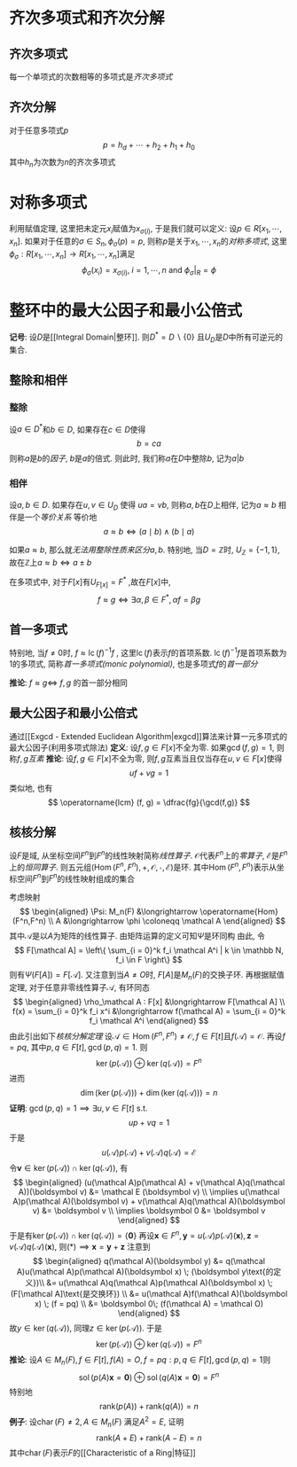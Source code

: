 # 齐次多项式和齐次分解
## 齐次多项式
每一个单项式的次数相等的多项式是*齐次多项式*
## 齐次分解
对于任意多项式$p$
$$
p = h_d + \cdots + h_2 + h_1 + h_0
$$
其中$h_n$为次数为$n$的齐次多项式
# 对称多项式
利用赋值定理, 这里把未定元$x_i$赋值为$x_{\sigma(i)}$, 于是我们就可以定义: 
设$p \in R[x_1,\cdots, x_n].$ 如果对于任意的$\sigma \in S_n, \phi_\sigma (p) = p$, 则称$p$是关于$x_1,\cdots,x_n$的*对称多项式*, 这里$\phi_\sigma : R[x_1, \cdots, x_n] \to R[x_1, \cdots, x_n]$满足
$$
\phi_\sigma(x_i) = x_{\sigma(i)},\; i = 1, \cdots, n \text{ and } \phi_\sigma |_R = \phi
$$

# 整环中的最大公因子和最小公倍式
**记号**: 设$D$是[[Integral Domain|整环]]. 则$D^* = D \backslash \{0\}$ 且$U_D$是$D$中所有可逆元的集合.
## 整除和相伴

### 整除
设$a \in D^*$和$b \in D$, 如果存在$c \in D$使得
$$
b = ca
$$
则称$a$是$b$的*因子*, $b$是$a$的倍式. 则此时, 我们称$a$在$D$中整除$b$, 记为$a | b$
### 相伴
设$a, b\in D$. 如果存在$u, v \in U_D$ 使得 $ua = vb$, 则称$a,b$在$D$上相伴, 记为$a \approx b$
相伴是一个*等价关系*
等价地
$$
a \approx b \iff (a \mid b) \land (b \mid a)
$$

如果$a \approx b$, 那么就*无法用整除性质来区分*$a, b$. 特别地, 当$D = \mathbb{Z}$时, $U_\mathbb{Z} = \{-1, 1\}$, 故在$\mathbb{Z}$上$a \approx b \iff a \pm b$

在多项式中, 对于$F[x]$有$U_{F[x]} = F^*$ ,故在$F[x]$中, 
$$
f \approx g \iff \exists \alpha, \beta \in F^*, \alpha f = \beta g
$$
## 首一多项式
特别地, 当$f \neq 0$时, $f \approx \operatorname{lc}(f)^{-1} f$ , 这里$\operatorname{lc}(f)$表示$f$的首项系数. $\operatorname{lc}(f)^{-1} f$是首项系数为1的多项式, 简称*首一多项式(monic polynomial)*, 也是多项式$f$的*首一部分*

**推论**: $f \approx g \iff$ $f, g$ 的首一部分相同
## 最大公因子和最小公倍式
通过[[Exgcd - Extended Euclidean Algorithm|exgcd]]算法来计算一元多项式的最大公因子(利用多项式除法)
**定义**: 设$f, g \in F[x]$不全为零. 如果$\gcd(f, g) = 1$, 则称$f,g$*互素*
**推论**: 设$f, g \in F[x]$不全为零, 则$f,g$互素当且仅当存在$u,v \in F[x]$使得
$$
uf + vg = 1
$$
类似地, 也有
$$
\operatorname{lcm} (f, g) = \dfrac{fg}{\gcd(f,g)}
$$
## 核核分解
设$F$是域, 从坐标空间$F^n$到$F^n$的线性映射简称*线性算子*. $\mathcal O$代表$F^n$上的*零算子*, $\mathcal E$是$F^n$上的*恒同算子*. 则五元组$(\operatorname{Hom} (F^n, F^n), +, \mathcal O, \circ, \mathcal E)$是环. 其中$\operatorname{Hom}(F^n,F^n)$表示从坐标空间$F^n$到$F^n$的线性映射组成的集合

考虑映射
$$
\begin{aligned}
\Psi: M_n(F) &\longrightarrow \operatorname{Hom}(F^n,F^n) \\
A &\longrightarrow \phi \coloneqq \mathcal A
\end{aligned}
$$
其中$\mathcal A$是以$A$为矩阵的线性算子. 由矩阵运算的定义可知$\Psi$是环同构
由此, 令
$$
F[\mathcal A] = \left\{ \sum_{i = 0}^k f_i \mathcal A^i | k \in \mathbb N, f_i \in F \right\}
$$
则有$\Psi(F[A]) = F[\mathcal A]$. 
又注意到当$A \neq O$时, $F[A]$是$M_n(F)$的交换子环. 再根据赋值定理, 对于任意非零线性算子$\mathcal A$, 有环同态
$$
\begin{aligned}
\rho_\mathcal A : F[x] &\longrightarrow F[\mathcal A] \\
f(x) = \sum_{i = 0}^k f_i x^i &\longrightarrow f(\mathcal A) = \sum_{i = 0}^k f_i \mathcal A^i
\end{aligned}
$$
由此引出如下*核核分解定理*
设$\mathcal A \in \operatorname{Hom}(F^n, F^n) \neq \mathcal O, f \in F[t]$且$f(\mathcal A) = \mathcal O$. 再设$f = pq$, 其中$p, q \in F[t], \gcd(p, q) = 1$. 则
$$
\ker (p(\mathcal A)) \oplus \ker(q(\mathcal A)) = F^n
$$
进而
$$
\dim(\ker(p(\mathcal A))) + \dim(\ker(q(\mathcal A))) = n
$$
**证明**: $\gcd(p, q) = 1 \implies \exists u, v\in F[t]$ s.t.
$$
up + vq = 1
$$
于是
$$
u(\mathcal A)p(\mathcal A) + v(\mathcal A)q(\mathcal A) = \mathcal E \tag{$\ast$}
$$
令$\boldsymbol v \in \ker(p(\mathcal A)) \cap \ker(q(\mathcal A))$, 有
$$
\begin{aligned}
(u(\mathcal A)p(\mathcal A) + v(\mathcal A)q(\mathcal A))(\boldsymbol v) &= \mathcal E (\boldsymbol v) \\
\implies
u(\mathcal A)p(\mathcal A)(\boldsymbol v) + v(\mathcal A)q(\mathcal A)(\boldsymbol v) &= \boldsymbol v \\
\implies \boldsymbol 0 &= \boldsymbol v
\end{aligned}
$$
于是有$\ker(p(\mathcal A)) \cap \ker(q(\mathcal A)) = \{\boldsymbol 0\}$
再设$\boldsymbol x \in F^n, \boldsymbol y = u(\mathcal A)p(\mathcal A)(\boldsymbol x),\boldsymbol z = v(\mathcal A)q(\mathcal A)(\boldsymbol x)$, 则$(\ast) \implies \boldsymbol x = \boldsymbol y + \boldsymbol z$
注意到
$$
\begin{aligned}
q(\mathcal A)(\boldsymbol y) &= q(\mathcal A)u(\mathcal A)p(\mathcal A)(\boldsymbol x) \; (\boldsymbol y\text{的定义})\\
&= u(\mathcal A)q(\mathcal A)p(\mathcal A)(\boldsymbol x) \; (F[\mathcal A]\text{是交换环}) \\
&= u(\mathcal A)f(\mathcal A)(\boldsymbol x) \; (f = pq) \\
&= \boldsymbol 0\; (f(\mathcal A) = \mathcal O)
\end{aligned}
$$
故$y \in \ker(q(\mathcal A))$, 同理$z \in \ker(p(\mathcal A))$. 于是
$$
\ker (p(\mathcal A)) \oplus \ker(q(\mathcal A)) = F^n
$$
**推论**:  设$A \in M_n(F), f \in F[t], f(A) = O, f = pq: p,q \in F[t], \gcd(p, q) = 1$则
$$
\operatorname{sol}(p(A)\boldsymbol x = \boldsymbol 0) \oplus \operatorname{sol}(q(A)\boldsymbol x = \boldsymbol 0) = F^n
$$
特别地
$$
\mathrm{rank}(p(A)) + \mathrm{rank}(q(A)) = n
$$
**例子**: 设$\operatorname{char}(F) \neq 2, A \in M_n(F)$ 满足$A^2 = E$, 证明
$$
\mathrm{rank}(A + E) + \mathrm{rank}(A - E) = n
$$
其中$\operatorname{char}(F)$表示$F$的[[Characteristic of a Ring|特征]]




